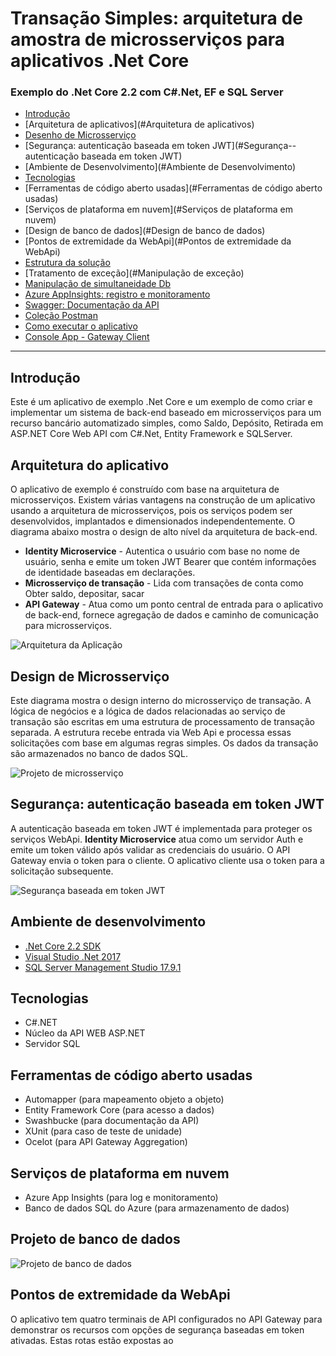 # Transação Simples: arquitetura de amostra de microsserviços para aplicativos .Net Core
### Exemplo do .Net Core 2.2 com C#.Net, EF e SQL Server
* [Introdução](#Introdução)
* [Arquitetura de aplicativos](#Arquitetura de aplicativos)
* [Desenho de Microsserviço](#Design-of-Microservice)
* [Segurança: autenticação baseada em token JWT](#Segurança--autenticação baseada em token JWT)
* [Ambiente de Desenvolvimento](#Ambiente de Desenvolvimento)
* [Tecnologias](#Tecnologias)
* [Ferramentas de código aberto usadas](#Ferramentas de código aberto usadas)
* [Serviços de plataforma em nuvem](#Serviços de plataforma em nuvem)
* [Design de banco de dados](#Design de banco de dados)
* [Pontos de extremidade da WebApi](#Pontos de extremidade da WebApi)
* [Estrutura da solução](#Estrutura-Solução)
* [Tratamento de exceção](#Manipulação de exceção)
* [Manipulação de simultaneidade Db](#Db-Concurrency-Handling)
* [Azure AppInsights: registro e monitoramento](#Azure-AppInsights-Logging-and-Monitoring)
* [Swagger: Documentação da API](#Swagger-API-Documentation)
* [Coleção Postman](#Postman-Collection)
* [Como executar o aplicativo](#How-to-run-the-application)
* [Console App - Gateway Client](#Console-App---Gateway-Client)
---
## Introdução
Este é um aplicativo de exemplo .Net Core e um exemplo de como criar e implementar um sistema de back-end baseado em microsserviços para um recurso bancário automatizado simples, como Saldo, Depósito, Retirada em ASP.NET Core Web API com C#.Net, Entity Framework e SQLServer.

## Arquitetura do aplicativo

O aplicativo de exemplo é construído com base na arquitetura de microsserviços. Existem várias vantagens na construção de um aplicativo usando a arquitetura de microsserviços, pois os serviços podem ser desenvolvidos, implantados e dimensionados independentemente. O diagrama abaixo mostra o design de alto nível da arquitetura de back-end.

- **Identity Microservice** - Autentica o usuário com base no nome de usuário, senha e emite um token JWT Bearer que contém informações de identidade baseadas em declarações.
- **Microsserviço de transação** - Lida com transações de conta como Obter saldo, depositar, sacar
- **API Gateway** - Atua como um ponto central de entrada para o aplicativo de back-end, fornece agregação de dados e caminho de comunicação para microsserviços.

![Arquitetura da Aplicação](https://8dmbiq.dm.files.1drv.com/y4mKz6TDtiwhrfo2mdUgvzle36Bnj7PMCvY6fP6kixwU3c3_CMb_rnnYOxg9WKn8LMmc5F__p2w3NWJc0o1vmCFmhHd5hRbr0S4MnMFnx09qvdSHE_E_40H0pQOxE0om2T2czVDOAInkTXn4xgdx_FmRgo8OaBh2XYqFHTf2zmYmF71tqRqlLzlsYBo1x1_CvdCt8U6AbjMhYznbgeBkGUKPQ?width=625&height=243&cropmode=none)

## Design de Microsserviço
Este diagrama mostra o design interno do microsserviço de transação. A lógica de negócios e a lógica de dados relacionadas ao serviço de transação são escritas em uma estrutura de processamento de transação separada. A estrutura recebe entrada via Web Api e processa essas solicitações com base em algumas regras simples. Os dados da transação são armazenados no banco de dados SQL.

![Projeto de microsserviço](https://8dk2lg.dm.files.1drv.com/y4md899yaH9aFP7Z1qhi_kCicZwQMYJWDA4SAdihporow8okXYUFcl-lp-2Awv5ldmlGmOEqwrxv3je-XaQqM7fnZZLzJKFzv7WDrC7Hyd2QLLglJfjNhWaFiCRJXzaXjghqK8y1XZJUuHAJiVdfl3_90NuPyNV-zsb5UOKBpRBbeFx3LpI0gPivXhIRBtFq6ZdInV5ub8r5U-Ibw9Zb-0YzQ?width=631&height=617&cropmode=none)



## Segurança: autenticação baseada em token JWT
A autenticação baseada em token JWT é implementada para proteger os serviços WebApi. **Identity Microservice** atua como um servidor Auth e emite um token válido após validar as credenciais do usuário. O API Gateway envia o token para o cliente. O aplicativo cliente usa o token para a solicitação subsequente.

![Segurança baseada em token JWT](https://h9yrga.dm.files.1drv.com/y4mCbiAcoeieS5tBZu_z1z1z42C8eoVGWUmC_re1VkLWpxWtywvsOBH73brVXA4gzKm6G59h3b3vbUVF1C3jbYRlpf-7t-faZE4m8-wYplZusss5Fm-71AH87c1aXlKoULtFoUNl5Oh9h6nZDDfgLXeo_LKOH8Q0b4BGVTpg1w7TcCZQPkX5tBZtSiQj67JGqsg4lySz2ghzB9R9ArGtaA7wA?width=702&height=422&cropmode=none)

## Ambiente de desenvolvimento

- [.Net Core 2.2 SDK](https://dotnet.microsoft.com/download)
- [Visual Studio .Net 2017](https://visualstudio.microsoft.com/downloads/)
- [SQL Server Management Studio 17.9.1](https://docs.microsoft.com/en-us/sql/ssms/download-sql-server-management-studio-ssms?view=sql-server-2017)

## Tecnologias
- C#.NET
- Núcleo da API WEB ASP.NET
- Servidor SQL

## Ferramentas de código aberto usadas
- Automapper (para mapeamento objeto a objeto)
- Entity Framework Core (para acesso a dados)
- Swashbucke (para documentação da API)
- XUnit (para caso de teste de unidade)
- Ocelot (para API Gateway Aggregation)

## Serviços de plataforma em nuvem
- Azure App Insights (para log e monitoramento)
- Banco de dados SQL do Azure (para armazenamento de dados)

## Projeto de banco de dados
![Projeto de banco de dados](https://8dmprw.dm.files.1drv.com/y4mFOnWFyfydK_fr_Cm6EA0spR2Ms8gG4XHVs01AO_pJ04-rHLI_GL6gWbEcXL2FIIDJN4AmAHs4K7o_BzO22oAuTP1hyT1wJdeOx_5kRI9J0t-XLRSkIHenLo0n7xbEcanL2luIHM16WawZ5__xJmMATY5YK8O8UT8P8W8CBp_bWnbsxcndOtUBN4E34tJHGqNb1GC2-hCW2fKKkHFMXo56w?width=1226&height=428&cropmode=none)

## Pontos de extremidade da WebApi
O aplicativo tem quatro terminais de API configurados no API Gateway para demonstrar os recursos com opções de segurança baseadas em token ativadas. Estas rotas estão expostas ao
